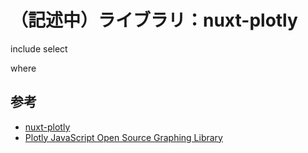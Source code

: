 # （記述中）ライブラリ：nuxt-plotly



include
select

where

## 参考
- [nuxt-plotly](https://nuxt.com/modules/nuxt-plotly)
- [Plotly JavaScript Open Source Graphing Library](https://plotly.com/javascript/)